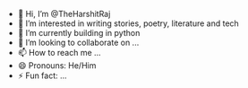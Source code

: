 - 👋 Hi, I’m @TheHarshitRaj
- 👀 I’m interested in writing stories, poetry, literature and tech
- 🌱 I’m currently building in python
- 💞️ I’m looking to collaborate on ...
- 📫 How to reach me ...
- 😄 Pronouns: He/Him
- ⚡ Fun fact: ...

<!---
TheHarshitRaj/TheHarshitRaj is a ✨ special ✨ repository because its `README.md` (this file) appears on your GitHub profile.
You can click the Preview link to take a look at your changes.
--->
